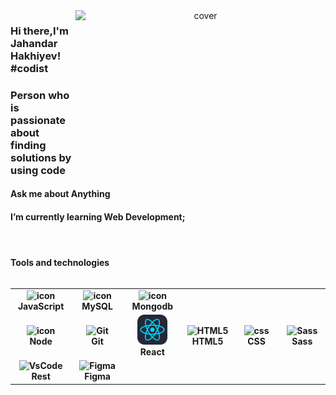 
<div align="center">
<img height="280px"object-fit="cover" width = "400px" src="https://media.giphy.com/media/bAQH7WXKqtIBrPs7sR/giphy.gif?cid=ecf05e47xt7gfwdavmw7eafqjt4j81af9k8dief41yygfnpz&ep=v1_gifs_search&rid=giphy.gif&ct=g" alt="cover" align="right"  />


</div>
</div>
<div id="badges">
</div>
<h3>Hi there,I'm Jahandar Hakhiyev! #codist</h3>
<h3>Person who is passionate about finding solutions by using code</h3> 
<h4>Ask me about <b>Anything</b></h4>
<h4>I’m currently learning Web Development;<h4>

 </div>
 </div>
        
  <br>

 <div align="left">          
<h4> Tools and technologies </h4>
<div style="display: flex; align-items: flex-start; justify-content: center;">
  <table>
    <tr>
      <td align="center" width="96">
        <img src="https://techstack-generator.vercel.app/js-icon.svg" alt="icon" width="65" height="65" />
        <br>JavaScript
      </td>
      <td align="center" width="96">
        <img src="https://techstack-generator.vercel.app/mysql-icon.svg" alt="icon" width="65" height="65" />
        <br>MySQL
      </td>
      <td align="center" width="96">
        <img src="https://www.svgrepo.com/show/331488/mongodb.svg" alt="icon" width="65" height="65" />
        <br>Mongodb
      </td>
    </tr>
    <tr>
      <td align="center" width="96">
        <img src="https://static-00.iconduck.com/assets.00/node-js-icon-454x512-nztofx17.png" alt="icon" width="65" height="65" />
        <br>Node
      </td>
      <td align="center" width="96">
        <img src="https://user-images.githubusercontent.com/25181517/192108372-f71d70ac-7ae6-4c0d-8395-51d8870c2ef0.png" width="48" height="48" alt="Git" />
        <br>Git
      </td>
      <td align="center" width="96">
        <img src="https://raw.githubusercontent.com/tandpfun/skill-icons/65dea6c4eaca7da319e552c09f4cf5a9a8dab2c8/icons/React-Dark.svg" width="48" height="48" alt="Laravel" />
        <br>React
      </td>
      <td align="center" width="96">
        <img src="https://skillicons.dev/icons?i=html" width="48" height="48" alt="HTML5" />
        <br>HTML5
      </td>
      <td align="center" width="96">
        <img src="https://skillicons.dev/icons?i=css" width="48" height="48" alt="css" />
        <br>CSS
      </td>
      <td align="center" width="96">
        <img src="https://techstack-generator.vercel.app/sass-icon.svg" width="48" height="48" alt="Sass" />
        <br>Sass
      </td>
    </tr>
    <tr></tr>
      <td align="center" width="96">
        <img src="https://techstack-generator.vercel.app/restapi-icon.sv" width="48" height="48" alt="VsCode" />
        <br>Rest
      </td>
      <td align="center" width="96">
        <img src="https://www.vectorlogo.zone/logos/figma/figma-icon.svg" width="48" height="48" alt="Figma" />
        <br>Figma
      </td>
    </tr>
  </table>
  <br><br>
</div>

   </div>
